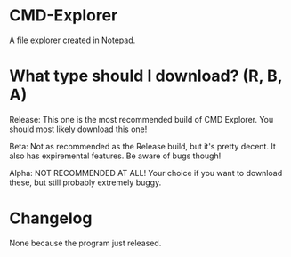 # CMD-Explorer
A file explorer created in Notepad.

# What type should I download? (R, B, A)
Release: This one is the most recommended build of CMD Explorer. You should most likely download this one!

Beta: Not as recommended as the Release build, but it's pretty decent. It also has expiremental features. Be aware of bugs though!

Alpha: NOT RECOMMENDED AT ALL! Your choice if you want to download these, but still probably extremely buggy.

# Changelog
None because the program just released.
